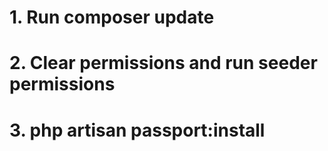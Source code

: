 # 1. Run composer update
# 2. Clear permissions and run seeder permissions 
# 3. php artisan passport:install
